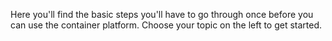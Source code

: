 Here you'll find the basic steps you'll have to go through once before you can use the container platform.
Choose your topic on the left to get started.